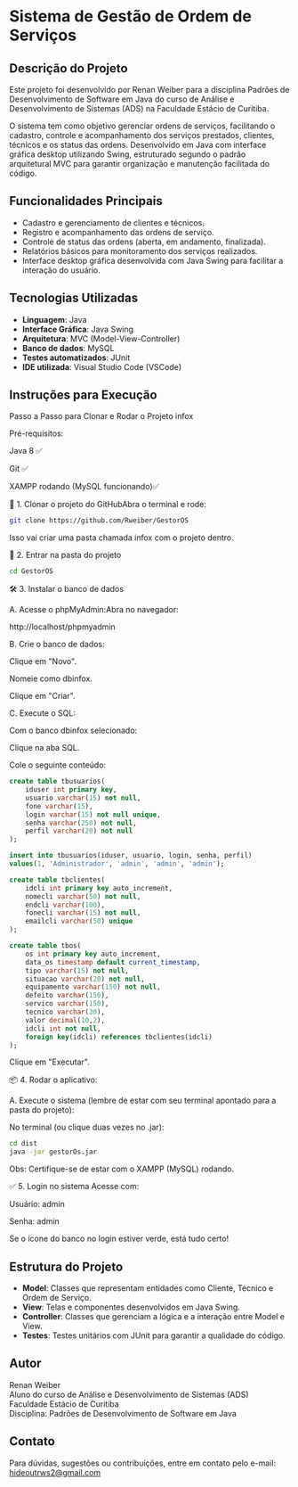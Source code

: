 # Sistema de Gestão de Ordem de Serviços

## Descrição do Projeto

Este projeto foi desenvolvido por Renan Weiber para a disciplina Padrões de Desenvolvimento de Software em Java do curso de Análise e Desenvolvimento de Sistemas (ADS) na Faculdade Estácio de Curitiba.

O sistema tem como objetivo gerenciar ordens de serviços, facilitando o cadastro, controle e acompanhamento dos serviços prestados, clientes, técnicos e os status das ordens. Desenvolvido em Java com interface gráfica desktop utilizando Swing, estruturado segundo o padrão arquitetural MVC para garantir organização e manutenção facilitada do código.

## Funcionalidades Principais

- Cadastro e gerenciamento de clientes e técnicos.
- Registro e acompanhamento das ordens de serviço.
- Controle de status das ordens (aberta, em andamento, finalizada).
- Relatórios básicos para monitoramento dos serviços realizados.
- Interface desktop gráfica desenvolvida com Java Swing para facilitar a interação do usuário.

## Tecnologias Utilizadas

- **Linguagem**: Java
- **Interface Gráfica**: Java Swing
- **Arquitetura**: MVC (Model-View-Controller)
- **Banco de dados**: MySQL
- **Testes automatizados**: JUnit
- **IDE utilizada**: Visual Studio Code (VSCode)

## Instruções para Execução

Passo a Passo para Clonar e Rodar o Projeto infox

Pré-requisitos:

Java 8 ✅

Git ✅

XAMPP rodando (MySQL funcionando)✅

🚀 1. Clonar o projeto do GitHubAbra o terminal e rode:

```bash
git clone https://github.com/Rweiber/GestorOS
```

Isso vai criar uma pasta chamada infox com o projeto dentro.

📂 2. Entrar na pasta do projeto

```bash
cd GestorOS
```

🛠️ 3. Instalar o banco de dados

A. Acesse o phpMyAdmin:Abra no navegador:

http://localhost/phpmyadmin

B. Crie o banco de dados:

Clique em "Novo".

Nomeie como dbinfox.

Clique em "Criar".

C. Execute o SQL:

Com o banco dbinfox selecionado:

Clique na aba SQL.

Cole o seguinte conteúdo:

```sql
create table tbusuarios(
    iduser int primary key,
    usuario varchar(15) not null,
    fone varchar(15),
    login varchar(15) not null unique,
    senha varchar(250) not null,
    perfil varchar(20) not null
);

insert into tbusuarios(iduser, usuario, login, senha, perfil)
values(1, 'Administrador', 'admin', 'admin', 'admin');

create table tbclientes(
    idcli int primary key auto_increment,
    nomecli varchar(50) not null,
    endcli varchar(100),
    fonecli varchar(15) not null,
    emailcli varchar(50) unique
);

create table tbos(
    os int primary key auto_increment,
    data_os timestamp default current_timestamp,
    tipo varchar(15) not null,
    situacao varchar(20) not null,
    equipamento varchar(150) not null,
    defeito varchar(150),
    servico varchar(150),
    tecnico varchar(30),
    valor decimal(10,2),
    idcli int not null,
    foreign key(idcli) references tbclientes(idcli)
);
```

Clique em "Executar".

📦 4. Rodar o aplicativo:

A. Execute o sistema (lembre de estar com seu terminal apontado para a pasta do projeto):

No terminal (ou clique duas vezes no .jar):

```bash
cd dist
java -jar gestorOs.jar
```

Obs: Certifique-se de estar com o XAMPP (MySQL) rodando.

✅ 5. Login no sistema
Acesse com:

Usuário: admin

Senha: admin

Se o ícone do banco no login estiver verde, está tudo certo!

## Estrutura do Projeto

- **Model**: Classes que representam entidades como Cliente, Técnico e Ordem de Serviço.
- **View**: Telas e componentes desenvolvidos em Java Swing.
- **Controller**: Classes que gerenciam a lógica e a interação entre Model e View.
- **Testes**: Testes unitários com JUnit para garantir a qualidade do código.

## Autor

Renan Weiber  
Aluno do curso de Análise e Desenvolvimento de Sistemas (ADS)  
Faculdade Estácio de Curitiba  
Disciplina: Padrões de Desenvolvimento de Software em Java

## Contato

Para dúvidas, sugestões ou contribuições, entre em contato pelo e-mail: hideoutrws2@gmail.com
